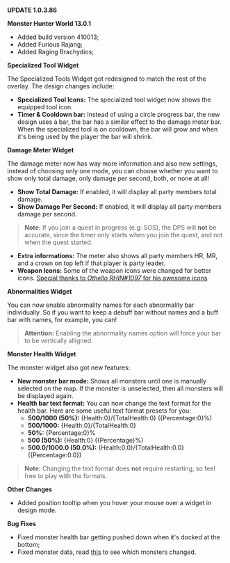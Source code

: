 ﻿**UPDATE 1.0.3.86**

**Monster Hunter World 13.0.1**

- Added build version 410013;
- Added Furious Rajang;
- Added Raging Brachydios;

**Specialized Tool Widget**

The Specialized Tools Widget got redesigned to match the rest of the overlay. The design changes include:

- **Specialized Tool Icons:** The specialized tool widget now shows the equipped tool icon.
- **Timer & Cooldown bar:** Instead of using a circle progress bar, the new design uses a bar, the bar has a similar effect to the damage meter bar. When the specialized tool is on cooldown, the bar will grow and when it's being used by the player the bar will shrink.

**Damage Meter Widget**

The damage meter now has way more information and also new settings, instead of choosing only one mode, you can choose whether you want to show only total damage, only damage per second, both, or none at all!

- **Show Total Damage:** If enabled, it will display all party members total damage.
- **Show Damage Per Second:** If enabled, it will display all party members damage per second.
> **Note:** If you join a quest in progress (e.g: SOS), the DPS will **not** be accurate, since the timer only starts when you join the quest, and not when the quest started.
- **Extra informations:** The meter also shows all party members HR, MR, and a crown on top left if that player is party leader.
- **Weapon Icons:** Some of the weapon icons were changed for better icons. [Special thanks to *Othello RHIN#1097* for his awesome icons](https://github.com/OthelloRhin/MHW_Icons_SVG)

**Abnormalities Widget**

You can now enable abnormality names for each abnormality bar individually. So if you want to keep a debuff bar without names and a buff bar with names, for example, you can!

> **Attention:** Enabling the abnormality names option will force your bar to be vertically alligned.

**Monster Health Widget**

The monster widget also got new features:

- **New monster bar mode:** Shows all monsters until one is manually selected on the map. If the monster is unselected, then all monsters will be displayed again.
- **Health bar text format:** You can now change the text format for the health bar. Here are some useful text format presets for you:
    - **500/1000 (50%):** {Health:0}/{TotalHealth:0} ({Percentage:0}%)
    - **500/1000:** {Health:0}/{TotalHealth:0}
    - **50%:** {Percentage:0}%
    - **500 (50%):** {Health:0} ({Percentage}%)
    - **500.0/1000.0 (50.0%):** {Health:0.0}/{TotalHealth:0.0} ({Percentage:0.0})
> **Note:** Changing the text format does **not** require restarting, so feel free to play with the formats.

**Other Changes**

- Added position tooltip when you hover your mouse over a widget in design mode.

**Bug Fixes**

- Fixed monster health bar getting pushed down when it's docked at the bottom;
- Fixed monster data, read [this](https://github.com/Haato3o/HunterPie/pull/35) to see which monsters changed.